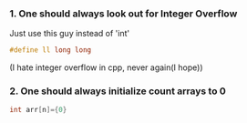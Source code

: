 ### 1. One should always look out for Integer Overflow

Just use this guy instead of 'int'
```cpp
#define ll long long
```
(I hate integer overflow in cpp, never again(I hope))


### 2. One should always initialize count arrays to 0

```cpp
int arr[n]={0}
```


